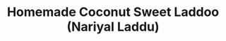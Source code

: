 ---
title: "Homemade Coconut Sweet Laddoo (Nariyal Laddu)"
description: "Enjoy the delightful flavors of homemade coconut sweet laddoos, also known as Nariyal Laddu, made with condensed milk and sugar."

pubDate: 2024-02-05

image: "../../images/coconut-sweet-laddoo.avif"
imageAlt: "A plate of homemade coconut sweet laddoos garnished with chopped nuts"

cookingTime: 30

steps:
  - title: "Prepare the Coconut Mixture"
    actions:
      - "In a pan, heat 1 cup of shredded coconut over medium heat, stirring constantly, until it turns slightly golden and aromatic. Remove from heat and let it cool."
      - "In a mixing bowl, combine the toasted coconut with 1/2 cup of sweetened condensed milk and 2 tablespoons of sugar."
      - "Mix well until everything is evenly combined and the mixture holds together when pressed between your fingers."
  - title: "Shape the Laddoos"
    actions:
      - "Take small portions of the coconut mixture and roll them between your palms to form round laddoos."
      - "Repeat this process until all the mixture is used, making approximately 6 laddoos per serving."
      - "Optional: Roll the laddoos in additional shredded coconut or chopped nuts for added flavor and texture."
  - title: "Chill and Serve"
    actions:
     - "Place the laddoos on a plate or tray lined with parchment paper and refrigerate for about 15-20 minutes to firm up."
     - "Once chilled, the laddoos are ready to be served. Enjoy the homemade goodness!"
  - title: "Voilà!"
    actions:
      - "Indulge in your creation and savor the moment. Bon appétit!"
    

ingredients:
  - title: ""
    items:
      - quantity: "1"
        name: "cup shredded coconut"
      - quantity: "1/2"
        name: "cup sweetened condensed milk"
      - quantity: "2"
        name: "tablespoons sugar"
      - quantity: ""
        name: "Additional shredded coconut or chopped nuts for rolling (optional)"
        
recipeNotes: [
    "For a richer flavor, you can toast the shredded coconut in a dry skillet until golden brown before mixing with the condensed milk and sugar.",
    "Adjust the amount of sugar according to your taste preferences. You can also use powdered sugar for a smoother texture in the laddoos.",
    "To make the laddoos more festive, you can add a pinch of cardamom powder or a few saffron strands to the coconut mixture.",
    "Store the laddoos in an airtight container in the refrigerator for up to one week. Bring them to room temperature before serving for the best taste and texture.",
    "These laddoos make for a delightful gift during festivals or special occasions. Simply pack them in decorative boxes or jars."
]

tags: ["dessert", "laddoo", "indian"]
---